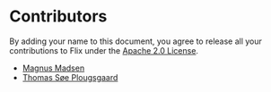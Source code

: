 # Contributors

By adding your name to this document, you agree to release all your contributions to Flix under the [Apache 2.0 License](LICENSE.md).

- [Magnus Madsen](https://github.com/magnus-madsen)
- [Thomas Søe Plougsgaard](https://github.com/plougsgaard)

